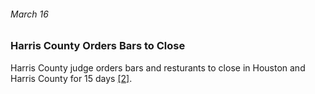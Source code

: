 ###### March 16

### Harris County Orders Bars to Close

Harris County judge orders bars and resturants to close in Houston and Harris County for 15 days [[2]](https://www.houstonpublicmedia.org/articles/news/health-science/coronavirus/2020/04/15/367100/combating-covid-19-in-greater-houston-a-timeline/).